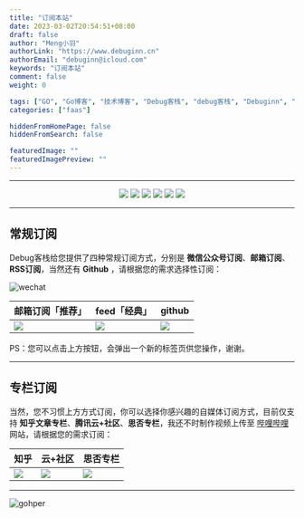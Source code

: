 ```yaml
---
title: "订阅本站"
date: 2023-03-02T20:54:51+08:00
draft: false
author: "Meng小羽"
authorLink: "https://www.debuginn.cn"
authorEmail: "debuginn@icloud.com"
keywords: "订阅本站"
comment: false
weight: 0

tags: ["GO", "Go博客", "技术博客", "Debug客栈", "debug客栈", "Debuginn", "debuginn", "Hugo"]
categories: ["faas"]

hiddenFromHomePage: false
hiddenFromSearch: false

featuredImage: ""
featuredImagePreview: ""
---
```



---

<center>
        <img src="https://img.shields.io/badge/dynamic/json?url=https%3A%2F%2Fapi.swo.moe%2Fstats%2Ffeedly%2Fhttps%253A%252F%252Fwww.debuginn.cn%252Ffeed&amp;query=count&amp;color=282c34&amp;label=Feedly&amp;labelColor=2bb24c&amp;logo=feedly&amp;logoColor=ffffff&amp;suffix=+subs&amp;cacheSeconds=3600">
        <img src="https://img.shields.io/badge/dynamic/json?url=https%3A%2F%2Fapi.swo.moe%2Fstats%2Fgithub%2Fdebuginn&amp;query=count&amp;color=181717&amp;label=GitHub&amp;labelColor=282c34&amp;logo=github&amp;suffix=+follows&amp;cacheSeconds=3600">
        <img src="https://img.shields.io/badge/dynamic/json?url=https%3A%2F%2Fapi.swo.moe%2Fstats%2Fzhihu%2Fdebuginn&amp;query=count&amp;color=282c34&amp;label=%E7%9F%A5%E4%B9%8E&amp;labelColor=0084ff&amp;logo=zhihu&amp;logoColor=ffffff&amp;suffix=+%E5%85%B3%E6%B3%A8&amp;cacheSeconds=3600">
        <img src="https://img.shields.io/badge/dynamic/json?url=https%3A%2F%2Fapi.swo.moe%2Fstats%2Fweibo%2F7096209693&amp;query=count&amp;color=040000&amp;label=%E5%BE%AE%E5%8D%9A&amp;labelColor=e71f19&amp;logo=sina-weibo&amp;suffix=+%E5%85%B3%E6%B3%A8&amp;cacheSeconds=3600">
        <img src="https://img.shields.io/badge/dynamic/json?url=https%3A%2F%2Fapi.swo.moe%2Fstats%2Fbilibili%2F238989334&amp;query=count&amp;color=282c34&amp;label=%E5%93%94%E5%93%A9%E5%93%94%E5%93%A9&amp;labelColor=FE7398&amp;logo=data%3Aimage%2Fpng%3Bbase64%2CiVBORw0KGgoAAAANSUhEUgAAAGAAAABgCAYAAADimHc4AAAD7ElEQVR4nO2dW9WrMBCFK6ESkFAJSKiESqgEHCABCZWAhEpAAhL2ecik5dDc%2FpXLBDLfWnlqy0xmJ5BMQnq5CIIgCIIgCIIgCIIgCEIBAHQAemYfrgCunD6wAKAHsEKxALgx+bCQD8%2FS9tmgVqeDr1lLigDgZvDhXso+K9TyTBQRwRJ8AHjntl0Flh5QRAQK%2FmKxPeayWx2OXpBNBKiHvi34b7T2MC4pAvW6twR%2FRwkRKPizBN8CgEcuESj4Lwm+BwBjahEk+H8EwJRKhOaCDzW8e1JLfkUUH1NgmR3XmHffHR1l+72BSs8d7w8U+JDAnZERQMcV+CtUi7dNqFqibB4J7vtrq7xKCuAasbTMXCL4T+5aVk6+2xHUrWdhruAR6HIJcOeu2UHI8zyAe2ytWfEdWz9PVvQ8YAmIQ5dDAB9LFsMVAv8oMO2zAGrC5WNIarRiAuKR9jYEd9pY08aa6uUzIHGRdkgKd8pY0yc1WjEBAqypDYoAG0QAZkQAZkQAZkQAZk4vANQenjsSzS3I%2FwcSbXU5jQBUkRtdf4Rar90v8kSv3+I3ffCCSpk8I%2Fw+lgDkdI%2Fv2rEp2CaiWm1AsDQLlDAD+dlFXLMeAaCSeLZdaSFE5VUQNot38cKuEeBgAsSuG0flVZBmEanbXfNQAsS0fgBYIn2fIu3%2FBBMHEyBmDXlFfA8IzeHb+Ems4WAChKykrVA9ZfsQTL57jXzRg4A5wC%2FA8N4ADiZAZwm2XjW75Qh2KOTfA0p4kygPw28OJcCVgn3nDnYo2EwEYRgGH0qAMyICMCMCMCMCMCMCMCMCMCMCfP3qwHDOQ4AAUekTk8FaBRihJnZdYbvtCGC7LvmkM63GjVDINPFrQgCq5ETXfmMzI90FXzPvfqt7x4rEu%2FZaEcCUxFvgz2zO+BUn6UkoaEEAsptiMSX5e8FoRYCN7cVgb4Vq7U%2FH50Pq4JNP7Qiw8UFnJwcK+tXy+Wj6PLEvPgHSHv5UgwA1IQIwwyFAyLJin9RoxYgAzAQIkPwNmf26busC+OIx5TDqo5nDT+F%2FSS%2F9CYzwb+No49zNy2evkYv0LywGGAXUvp6eSneycqOic0w20k7CNgKE7jJunSGLACTCxF27ylmQc98T5MQUH49swd+I0HPXslLKnT0N+wnkrTKi9JZL%2FL9i1SorMmdeQ4TQQ7OFMxIMzGD45w8nUL1im7efENZLJpgPSw0pfz0cdt4U3230Td%2FTvx2R6d2FrHhEWLkq5PELOMsRPHCPnAZGv1xJteL7jbJiaW3sB2nDvPC%2FosSYvjRQz4cJ6n7KO3rYQL7M+L6nVtfDVRAEQRAEQRAEQRAEIZ5%2FSAXmdfXaoQsAAAAASUVORK5CYII%3D&amp;suffix=+%E5%85%B3%E6%B3%A8&amp;cacheSeconds=3600">
        <img src="https://img.shields.io/badge/dynamic/json?url=https%3A%2F%2Fapi.swo.moe%2Fstats%2Ftwitter%2Fidebuginn&amp;query=count&amp;color=1da1f2&amp;label=Twitter&amp;labelColor=282c34&amp;logo=twitter&amp;suffix=+follows&amp;cacheSeconds=3600">
</center>

--- 

## 常规订阅

Debug客栈给您提供了四种常规订阅方式，分别是 **微信公众号订阅**、**邮箱订阅**、 **RSS订阅**，当然还有 **Github** ，请根据您的需求选择性订阅：

![wechat](https://image.debuginn.cn/202302202248422.png)

| 邮箱订阅「推荐」                                                                                                                          | feed「经典」                                                                                                                    | github                                                                                                               |
|-----------------------------------------------------------------------------------------------------------------------------------|-----------------------------------------------------------------------------------------------------------------------------|----------------------------------------------------------------------------------------------------------------------|
| <a href="https://mailchi.mp/510cad3f229f/debuginn" target="_blank"><img src="https://image.debuginn.cn/202303022113594.jpeg"></a> | <a href="https://blog.debuginn.cn/index.xml" target="_blank"><img src="https://image.debuginn.cn/202303022120906.jpeg"></a> | <a href="https://github.com/debuginn" target="_blank"><img src="https://image.debuginn.cn/202303022120571.jpeg"></a> |

PS：您可以点击上方按钮，会弹出一个新的标签页供您操作，谢谢。

---

## 专栏订阅

当然，您不习惯上方方式订阅，你可以选择你感兴趣的自媒体订阅方式，目前仅支持 **知乎文章专栏**、**腾讯云+社区**、**思否专栏**，我还不时制作视频上传至 [哔哩哔哩](https://space.bilibili.com/238989334) 网站，请根据您的需求订阅：

| 知乎                                                                                                                                   | 云+社区                                                                                                                                               | 思否专栏                                                                                                                         |
|--------------------------------------------------------------------------------------------------------------------------------------|----------------------------------------------------------------------------------------------------------------------------------------------------|------------------------------------------------------------------------------------------------------------------------------|
| <a href="https://www.zhihu.com/people/debuginn/posts" target="_blank"><img src="https://image.debuginn.cn/202303022147756.jpeg"></a> | <a href="https://cloud.tencent.com/developer/user/1246978/articles" target="_blank"><img src="https://image.debuginn.cn/202303022147501.jpeg"></a> | <a href="https://segmentfault.com/u/debuginn" target="_blank"><img src="https://image.debuginn.cn/202303022148254.jpeg"></a> |

---

![gohper](https://image.debuginn.cn/202303022149399.png)